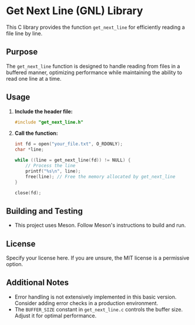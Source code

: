 # Get Next Line (GNL) Library

This C library provides the function `get_next_line` for efficiently reading a file line by line.

## Purpose

The `get_next_line` function is designed to handle reading from files in a buffered manner, optimizing performance while maintaining the ability to read one line at a time.

## Usage

1. **Include the header file:**

   ```c
   #include "get_next_line.h"
   ```

2. **Call the function:**

   ```c
   int fd = open("your_file.txt", O_RDONLY);
   char *line;

   while ((line = get_next_line(fd)) != NULL) {
       // Process the line
       printf("%s\n", line);
       free(line); // Free the memory allocated by get_next_line
   }

   close(fd);
   ```

## Building and Testing

- This project uses Meson. Follow Meson's instructions to build and run.

## License

Specify your license here. If you are unsure, the MIT license is a permissive option.

## Additional Notes

- Error handling is not extensively implemented in this basic version. Consider adding error checks in a production environment.
- The `BUFFER_SIZE` constant in `get_next_line.c` controls the buffer size. Adjust it for optimal performance.
